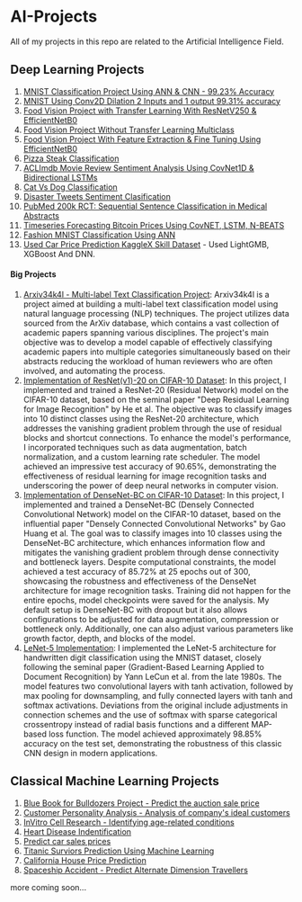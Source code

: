 # AI-Projects

All of my projects in this repo are related to the Artificial Intelligence Field.

## Deep Learning Projects

1. [MNIST Classification Project Using ANN & CNN - 99.23% Accuracy](https://github.com/kelixirr/AI-Projects/blob/main/Deep%20Learning%20Projects/MNIST_Classification_Project_%5B99_23_%5D.ipynb)
2. [MNIST Using Conv2D Dilation 2 Inputs and 1 output 99.31% accuracy](https://github.com/kelixirr/AI-Projects/blob/main/Deep%20Learning%20Projects/MNIST_Using_Conv2D_Dilation.ipynb)
3. [Food Vision Project with Transfer Learning With ResNetV250 & EfficientNetB0](https://github.com/kelixirr/AI-Projects/blob/main/Deep%20Learning%20Projects/transfer-learning-with-resnetv250-efficientnetb0.ipynb)
4. [Food Vision Project Without Transfer Learning Multiclass](https://github.com/kelixirr/AI-Projects/blob/main/Deep%20Learning%20Projects/multiclass-classification-cnn-without-tfl.ipynb)
5. [Food Vision Project With Feature Extraction & Fine Tuning Using EfficientNetB0](https://github.com/kelixirr/AI-Projects/blob/main/Deep%20Learning%20Projects/deepfood-food-vision-big-cnn.ipynb)
6. [Pizza Steak Classification](https://github.com/kelixirr/AI-Projects/blob/main/Deep%20Learning%20Projects/pizza-steak-classification-cnn.ipynb)
7. [ACLImdb Movie Review Sentiment Analysis Using CovNet1D & Bidirectional LSTMs](https://github.com/kelixirr/AI-Projects/blob/main/Deep%20Learning%20Projects/imdb-movie-review-sentiment-analysis-nlp.ipynb)
8. [Cat Vs Dog Classification](https://github.com/kelixirr/AI-Projects/blob/main/Deep%20Learning%20Projects/cats-vs-dogs-keras-example-project-deep-learning.ipynb)
9. [Disaster Tweets Sentiment Clasification](https://github.com/kelixirr/AI-Projects/blob/main/Deep%20Learning%20Projects/natural-language-processing-with-disaster-tweets.ipynb)
10. [PubMed 200k RCT: Sequential Sentence Classification in Medical Abstracts](https://github.com/kelixirr/AI-Projects/blob/main/Deep%20Learning%20Projects/pubmed-200k-rct-nlp-classification-project.ipynb)
11. [Timeseries Forecasting Bitcoin Prices Using CovNET, LSTM, N-BEATS](https://github.com/kelixirr/AI-Projects/blob/main/Deep%20Learning%20Projects/time-series-forecasting-in-tensorflow.ipynb)
12. [Fashion MNIST Classification Using ANN](https://github.com/kelixirr/AI-Projects/blob/main/Deep%20Learning%20Projects/neural-nets-multiclass-classification.ipynb)
13. [Used Car Price Prediction KaggleX Skill Dataset](https://github.com/kelixirr/Neuraldemy/blob/main/ML%20Projects/used-car-price-prediction.ipynb) - Used LightGMB, XGBoost And DNN.

#### Big Projects
1. [Arxiv34k4l - Multi-label Text Classification Project](https://github.com/kelixirr/Arxiv34k4l/tree/main): Arxiv34k4l is a project aimed at building a multi-label text classification model using natural language processing (NLP) techniques. The project utilizes data sourced from the ArXiv database, which contains a vast collection of academic papers spanning various disciplines. The project's main objective was to develop a model capable of effectively classifying academic papers into multiple categories simultaneously based on their abstracts reducing the workload of human reviewers who are often involved, and automating the process.
2. [Implementation of ResNet(v1)-20 on CIFAR-10 Dataset](https://github.com/kelixirr/AI-Projects/tree/main/Deep%20Learning%20Projects/ResNet-20): In this project, I implemented and trained a ResNet-20 (Residual Network) model on the CIFAR-10 dataset, based on the seminal paper "Deep Residual Learning for Image Recognition" by He et al. The objective was to classify images into 10 distinct classes using the ResNet-20 architecture, which addresses the vanishing gradient problem through the use of residual blocks and shortcut connections. To enhance the model's performance, I incorporated techniques such as data augmentation, batch normalization, and a custom learning rate scheduler. The model achieved an impressive test accuracy of 90.65%, demonstrating the effectiveness of residual learning for image recognition tasks and underscoring the power of deep neural networks in computer vision.
3. [Implementation of DenseNet-BC on CIFAR-10 Dataset](https://github.com/kelixirr/AI-Projects/tree/main/Deep%20Learning%20Projects/DenseNet): In this project, I implemented and trained a DenseNet-BC (Densely Connected Convolutional Network) model on the CIFAR-10 dataset, based on the influential paper "Densely Connected Convolutional Networks" by Gao Huang et al. The goal was to classify images into 10 classes using the DenseNet-BC architecture, which enhances information flow and mitigates the vanishing gradient problem through dense connectivity and bottleneck layers. Despite computational constraints, the model achieved a test accuracy of 85.72% at 25 epochs out of 300, showcasing the robustness and effectiveness of the DenseNet architecture for image recognition tasks. Training did not happen for the entire epochs, model checkpoints were saved for the analysis. My default setup is DenseNet-BC with dropout but it also allows configurations to be adjusted for data augmentation, compression or bottleneck only. Additionally, one can also adjust various parameters like growth factor, depth, and blocks of the model.
4. [LeNet-5 Implementation](https://github.com/kelixirr/AI-Projects/tree/main/Deep%20Learning%20Projects/LeNet): I implemented the LeNet-5 architecture for handwritten digit classification using the MNIST dataset, closely following the seminal paper (Gradient-Based Learning Applied to Document Recognition) by Yann LeCun et al. from the late 1980s. The model features two convolutional layers with tanh activation, followed by max pooling for downsampling, and fully connected layers with tanh and softmax activations. Deviations from the original include adjustments in connection schemes and the use of softmax with sparse categorical crossentropy instead of radial basis functions and a different MAP-based loss function. The model achieved approximately 98.85% accuracy on the test set, demonstrating the robustness of this classic CNN design in modern applications.

## Classical Machine Learning Projects
1. [Blue Book for Bulldozers Project - Predict the auction sale price](https://github.com/kelixirr/AI-Projects/blob/main/Machine%20Learning%20Projects%20(Classic)/Blue_Book_for_Bulldozers_ML_Project.ipynb)
2. [Customer Personality Analysis - Analysis of company's ideal customers](https://github.com/kelixirr/AI-Projects/blob/main/Machine%20Learning%20Projects%20(Classic)/Customer-personality-analysis-end-to-end.ipynb)
3. [InVitro Cell Research - Identifying age-related conditions](https://github.com/kelixirr/AI-Projects/blob/main/Machine%20Learning%20Projects%20(Classic)/Icr-identifying-age-related-conditions-end-to-end.ipynb)
4. [Heart Disease Indentification](https://github.com/kelixirr/AI-Projects/blob/main/Machine%20Learning%20Projects%20(Classic)/Predicting_Heart_Disease_ML_Project.ipynb)
5. [Predict car sales prices](https://github.com/kelixirr/AI-Projects/blob/main/Machine%20Learning%20Projects%20(Classic)/Car-sales-project-end-to-end.ipynb)
6. [Titanic Surviors Prediction Using Machine Learning](https://github.com/kelixirr/AI-Projects/blob/main/Machine%20Learning%20Projects%20(Classic)/Titanic-survivors-end-to-end-project.ipynb)
7. [California House Price Prediction](https://github.com/kelixirr/AI-Projects/blob/main/Machine%20Learning%20Projects%20(Classic)/California_Housing_Price_Prediction.ipynb)
8. [Spaceship Accident - Predict Alternate Dimension Travellers](https://github.com/kelixirr/AI-Projects/blob/main/Machine%20Learning%20Projects%20(Classic)/spaceship-titanic-end-to-end.ipynb)


more coming soon...

